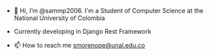- 👋 Hi, I’m @sammp2006. I'm a Student of Computer Science at the National University of Colombia

- Currently developing in Django Rest Framework

- 📫 How to reach me smorenope@unal.edu.co

<!---
sammp2006/sammp2006 is a ✨ special ✨ repository because its `README.md` (this file) appears on your GitHub profile.
You can click the Preview link to take a look at your changes.
--->
